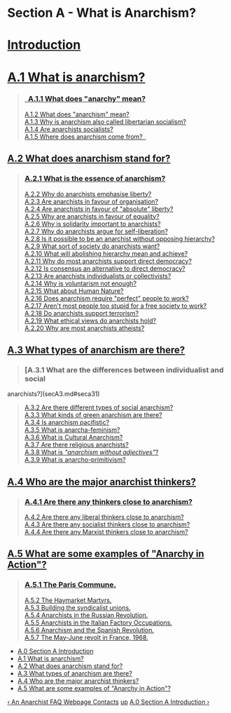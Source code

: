 # Section A - What is Anarchism?

#

# [Introduction](secAint.md)

#

# [A.1 What is anarchism?](secA1.md)

> ### [  A.1.1 What does "anarchy" mean?](secA1.md#seca11)  
>  [A.1.2 What does "anarchism" mean?](secA1.md#seca12)  
>  [A.1.3 Why is anarchism also called libertarian
socialism?](secA1.md#seca13)  
>  [A.1.4 Are anarchists socialists?](secA1.md#seca14)  
>  [A.1.5 Where does anarchism come from?  ](secA1.md#seca15)

## [A.2 What does anarchism stand for?](secA2.md)

> ### [A.2.1 What is the essence of anarchism?](secA2.md#seca21)  
>  [A.2.2 Why do anarchists emphasise liberty?](secA2.md#seca22)  
>  [A.2.3 Are anarchists in favour of organisation?](secA2.md#seca23)  
>  [A.2.4 Are anarchists in favour of "absolute" liberty?](secA2.md#seca24)  
>  [A.2.5 Why are anarchists in favour of equality?](secA2.md#seca25)  
>  [A.2.6 Why is solidarity important to anarchists?](secA2.md#seca26)  
>  [A.2.7 Why do anarchists argue for self-liberation?](secA2.md#seca27)  
>  [A.2.8 Is it possible to be an anarchist without opposing
hierarchy?](secA2.md#seca28)  
>  [A.2.9 What sort of society do anarchists want?](secA2.md#seca29)  
>  [A.2.10 What will abolishing hierarchy mean and
achieve?](secA2.md#seca210)  
>  [A.2.11 Why do most anarchists support direct
democracy?](secA2.md#seca211)  
>  [A.2.12 Is consensus an alternative to direct
democracy?](secA2.md#seca212)  
>  [A.2.13 Are anarchists individualists or
collectivists?](secA2.md#seca213)  
>  [A.2.14 Why is voluntarism not enough?](secA2.md#seca214)  
>  [A.2.15 What about Human Nature?](secA2.md#seca215)  
>  [A.2.16 Does anarchism require "perfect" people to
work?](secA2.md#seca216)  
>  [A.2.17 Aren't most people too stupid for a free society to
work?](secA2.md#seca217)  
>  [A.2.18 Do anarchists support terrorism?](secA2.md#seca218)  
>  [A.2.19 What ethical views do anarchists hold?](secA2.md#seca219)  
>  [A.2.20 Why are most anarchists atheists?](secA2.md#seca220)

## [A.3 What types of anarchism are there?](secA3.md)

> ### [A.3.1 What are the differences between individualist and social
anarchists?](secA3.md#seca31)  
>  [A.3.2 Are there different types of social anarchism?](secA3.md#seca32)  
>  [A.3.3 What kinds of green anarchism are there?](secA3.md#seca33)  
>  [A.3.4 Is anarchism pacifistic?](secA3.md#seca34)  
>  [A.3.5 What is anarcha-feminism?](secA3.md#seca35)  
>  [A.3.6 What is Cultural Anarchism?](secA3.md#seca36)  
>  [A.3.7 Are there religious anarchists?](secA3.md#seca37)  
>  [A.3.8 What is _"anarchism without adjectives"_?](secA3.md#seca38)  
>  [A.3.9 What is anarcho-primitivism?](secA3.md#seca39)

## [A.4 Who are the major anarchist thinkers?](secA4.md)

> ### [A.4.1 Are there any thinkers close to anarchism?](secA4.md#seca41)  
>  [A.4.2 Are there any liberal thinkers close to
anarchism?](secA4.md#seca42)  
>  [A.4.3 Are there any socialist thinkers close to
anarchism?](secA4.md#seca43)  
>  [A.4.4 Are there any Marxist thinkers close to anarchism?
](secA4.md#seca44)

## [A.5 What are some examples of "Anarchy in Action"?](secA5.md)

> ### [A.5.1 The Paris Commune.](secA5.md#seca51)  
>  [A.5.2 The Haymarket Martyrs.](secA5.md#seca52)  
>  [A.5.3 Building the syndicalist unions.](secA5.md#seca53)  
>  [A.5.4 Anarchists in the Russian Revolution.](secA5.md#seca54)  
>  [A.5.5 Anarchists in the Italian Factory Occupations.](secA5.md#seca55)  
>  [A.5.6 Anarchism and the Spanish Revolution.](secA5.md#seca56)  
>  [A.5.7 The May-June revolt in France, 1968.](secA5.md#seca57)

  * [A.0 Section A Introduction](secAint.md)
  * [A.1 What is anarchism?](secA1.md)
  * [A.2 What does anarchism stand for?](secA2.md)
  * [A.3 What types of anarchism are there?](secA3.md)
  * [A.4 Who are the major anarchist thinkers?](secA4.md)
  * [A.5 What are some examples of "Anarchy in Action"?](secA5.md)

[‹ An Anarchist FAQ Webpage Contacts](contact.md "Go to previous page" )
[up](index.md "Go to parent page" ) [A.0 Section A Introduction
›](secAint.md "Go to next page" )

